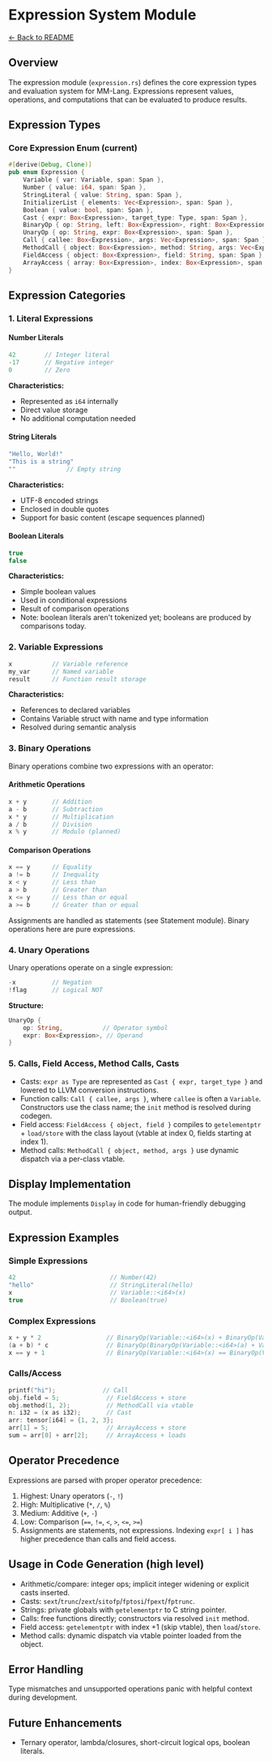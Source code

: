 # Expression System Module

[← Back to README](../README.md)

## Overview

The expression module (`expression.rs`) defines the core expression types and evaluation system for MM-Lang. Expressions represent values, operations, and computations that can be evaluated to produce results.

## Expression Types

### Core Expression Enum (current)

```rust
#[derive(Debug, Clone)]
pub enum Expression {
    Variable { var: Variable, span: Span },
    Number { value: i64, span: Span },
    StringLiteral { value: String, span: Span },
    InitializerList { elements: Vec<Expression>, span: Span },
    Boolean { value: bool, span: Span },
    Cast { expr: Box<Expression>, target_type: Type, span: Span },
    BinaryOp { op: String, left: Box<Expression>, right: Box<Expression>, span: Span },
    UnaryOp { op: String, expr: Box<Expression>, span: Span },
    Call { callee: Box<Expression>, args: Vec<Expression>, span: Span },
    MethodCall { object: Box<Expression>, method: String, args: Vec<Expression>, span: Span },
    FieldAccess { object: Box<Expression>, field: String, span: Span },
    ArrayAccess { array: Box<Expression>, index: Box<Expression>, span: Span },
}
```

## Expression Categories

### 1. Literal Expressions

#### Number Literals
```mm
42        // Integer literal
-17       // Negative integer
0         // Zero
```

**Characteristics:**
- Represented as `i64` internally
- Direct value storage
- No additional computation needed

#### String Literals
```mm
"Hello, World!"
"This is a string"
""              // Empty string
```

**Characteristics:**
- UTF-8 encoded strings
- Enclosed in double quotes
- Support for basic content (escape sequences planned)

#### Boolean Literals
```mm
true
false
```

**Characteristics:**
- Simple boolean values
- Used in conditional expressions
- Result of comparison operations
- Note: boolean literals aren't tokenized yet; booleans are produced by comparisons today.

### 2. Variable Expressions

```mm
x           // Variable reference
my_var      // Named variable
result      // Function result storage
```

**Characteristics:**
- References to declared variables
- Contains Variable struct with name and type information
- Resolved during semantic analysis

### 3. Binary Operations

Binary operations combine two expressions with an operator:

#### Arithmetic Operations
```mm
x + y       // Addition
a - b       // Subtraction
x * y       // Multiplication
a / b       // Division
x % y       // Modulo (planned)
```

#### Comparison Operations
```mm
x == y      // Equality
a != b      // Inequality
x < y       // Less than
a > b       // Greater than
x <= y      // Less than or equal
a >= b      // Greater than or equal
```

Assignments are handled as statements (see Statement module). Binary operations here are pure expressions.

### 4. Unary Operations

Unary operations operate on a single expression:

```mm
-x          // Negation
!flag       // Logical NOT
```

**Structure:**
```rust
UnaryOp {
    op: String,           // Operator symbol
    expr: Box<Expression>, // Operand
}
```

### 5. Calls, Field Access, Method Calls, Casts

- Casts: `expr as Type` are represented as `Cast { expr, target_type }` and lowered to LLVM conversion instructions.
- Function calls: `Call { callee, args }`, where `callee` is often a `Variable`. Constructors use the class name; the `init` method is resolved during codegen.
- Field access: `FieldAccess { object, field }` compiles to `getelementptr` + `load/store` with the class layout (vtable at index 0, fields starting at index 1).
- Method calls: `MethodCall { object, method, args }` use dynamic dispatch via a per-class vtable.

## Display Implementation

The module implements `Display` in code for human-friendly debugging output.

## Expression Examples

### Simple Expressions
```mm
42                          // Number(42)
"hello"                     // StringLiteral(hello)
x                           // Variable::<i64>(x)
true                        // Boolean(true)
```

### Complex Expressions
```mm
x + y * 2                  // BinaryOp(Variable::<i64>(x) + BinaryOp(Variable::<i64>(y) * Number(2)))
(a + b) * c                // BinaryOp(BinaryOp(Variable::<i64>(a) + Variable::<i64>(b)) * Variable::<i64>(c))
x == y + 1                 // BinaryOp(Variable::<i64>(x) == BinaryOp(Variable::<i64>(y) + Number(1)))
```

### Calls/Access
```mm
printf("hi");             // Call
obj.field = 5;             // FieldAccess + store
obj.method(1, 2);          // MethodCall via vtable
n: i32 = (x as i32);       // Cast
arr: tensor[i64] = {1, 2, 3};
arr[1] = 5;                // ArrayAccess + store
sum = arr[0] + arr[2];     // ArrayAccess + loads
```

## Operator Precedence

Expressions are parsed with proper operator precedence:

1. Highest: Unary operators (`-`, `!`)
2. High: Multiplicative (`*`, `/`, `%`)
3. Medium: Additive (`+`, `-`)
4. Low: Comparison (`==`, `!=`, `<`, `>`, `<=`, `>=`)
5. Assignments are statements, not expressions. Indexing `expr[ i ]` has higher precedence than calls and field access.

## Usage in Code Generation (high level)

- Arithmetic/compare: integer ops; implicit integer widening or explicit casts inserted.
- Casts: `sext`/`trunc`/`zext`/`sitofp`/`fptosi`/`fpext`/`fptrunc`.
- Strings: private globals with `getelementptr` to C string pointer.
- Calls: free functions directly; constructors via resolved `init` method.
- Field access: `getelementptr` with index +1 (skip vtable), then `load`/`store`.
- Method calls: dynamic dispatch via vtable pointer loaded from the object.

## Error Handling

Type mismatches and unsupported operations panic with helpful context during development.

## Future Enhancements

- Ternary operator, lambda/closures, short-circuit logical ops, boolean literals.

